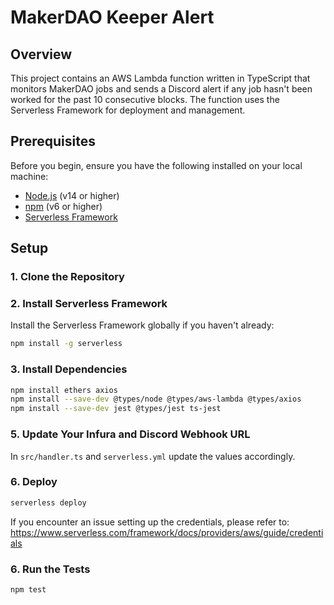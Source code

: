# MakerDAO Keeper Alert

## Overview

This project contains an AWS Lambda function written in TypeScript that monitors MakerDAO jobs and sends a Discord alert if any job hasn't been worked for the past 10 consecutive blocks. The function uses the Serverless Framework for deployment and management.

## Prerequisites

Before you begin, ensure you have the following installed on your local machine:

- [Node.js](https://nodejs.org/) (v14 or higher)
- [npm](https://www.npmjs.com/) (v6 or higher)
- [Serverless Framework](https://www.serverless.com/framework/docs/getting-started/)

## Setup

### 1. Clone the Repository

### 2. Install Serverless Framework

Install the Serverless Framework globally if you haven't already:

```bash
npm install -g serverless
```

### 3. Install Dependencies 

```bash
npm install ethers axios
npm install --save-dev @types/node @types/aws-lambda @types/axios
npm install --save-dev jest @types/jest ts-jest
```

### 5. Update Your Infura and Discord Webhook URL

In `src/handler.ts` and `serverless.yml` update the values accordingly.

### 6. Deploy

```bash
serverless deploy
```

If you encounter an issue setting up the credentials, please refer to: https://www.serverless.com/framework/docs/providers/aws/guide/credentials

### 6. Run the Tests

```bash
npm test
```
